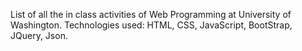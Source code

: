 List of all the in class activities of Web Programming at University of Washington.
Technologies used: HTML, CSS, JavaScript, BootStrap, JQuery, Json.
